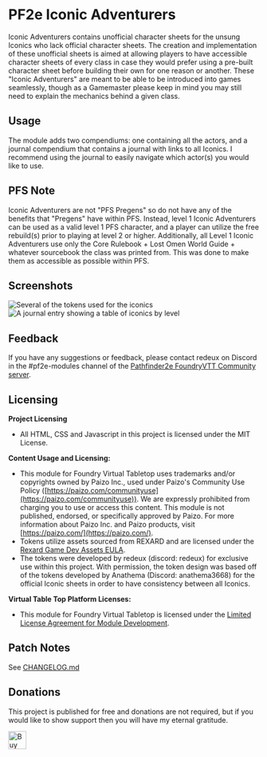 # PF2e Iconic Adventurers

Iconic Adventurers contains unofficial character sheets for the unsung Iconics who lack official character sheets. The creation and implementation of these unofficial sheets is aimed at allowing players to have accessible character sheets of every class in case they would prefer using a pre-built character sheet before building their own for one reason or another. These "Iconic Adventurers" are meant to be able to be introduced into games seamlessly, though as a Gamemaster please keep in mind you may still need to explain the mechanics behind a given class.

## Usage

The module adds two compendiums: one containing all the actors, and a journal compendium that contains a journal with links to all Iconics. I recommend using the journal to easily navigate which actor(s) you would like to use.

## PFS Note

Iconic Adventurers are not "PFS Pregens" so do not have any of the benefits that "Pregens" have within PFS. Instead, level 1 Iconic Adventurers can be used as a valid level 1 PFS character, and a player can utilize the free rebuild(s) prior to playing at level 2 or higher. Additionally, all Level 1 Iconic Adventurers use only the Core Rulebook + Lost Omen World Guide + whatever sourcebook the class was printed from. This was done to make them as accessible as possible within PFS.

## Screenshots

![Several of the tokens used for the iconics](/assets/screenshots/IATokens.webp "Sample of Tokens")
![A journal entry showing a table of iconics by level](/assets/screenshots/IAJournal.webp "Journal Entry")

## Feedback

If you have any suggestions or feedback, please contact redeux on Discord in the #pf2e-modules channel of the [Pathfinder2e FoundryVTT Community server](https://discord.gg/Dv8YkbHZqM).

## Licensing

**Project Licensing**

- All HTML, CSS and Javascript in this project is licensed under the MIT License.

**Content Usage and Licensing:**

- This module for Foundry Virtual Tabletop uses trademarks and/or copyrights owned by Paizo Inc., used under Paizo's Community Use Policy ([https://paizo.com/communityuse](https://paizo.com/communityuse)). We are expressly prohibited from charging you to use or access this content. This module is not published, endorsed, or specifically approved by Paizo. For more information about Paizo Inc. and Paizo products, visit [https://paizo.com/](https://paizo.com/).
- Tokens utilize assets sourced from REXARD and are licensed under the [Rexard Game Dev Assets EULA](https://support.humblebundle.com/hc/en-us/articles/360046217533-Rexard-Game-Dev-Assets-EULA-).
- The tokens were developed by redeux (discord: redeux) for exclusive use within this project. With permission, the token design was based off of the tokens developed by Anathema (Discord: anathema3668) for the official Iconic sheets in order to have consistency between all Iconics.

**Virtual Table Top Platform Licenses:**

- This module for Foundry Virtual Tabletop is licensed under the [Limited License Agreement for Module Development](https://foundryvtt.com/article/license/).

## Patch Notes

See [CHANGELOG.md](./CHANGELOG.md)

## Donations

This project is published for free and donations are not required, but if you would like to show support then you will have my eternal gratitude. 

<a href='https://ko-fi.com/A0A84NFD6' target='_blank'><img height='36' style='border:0px;height:36px;' src='https://cdn.ko-fi.com/cdn/kofi2.png?v=3' border='0' alt='Buy Me a Rutabaga at ko-fi.com' /></a>

